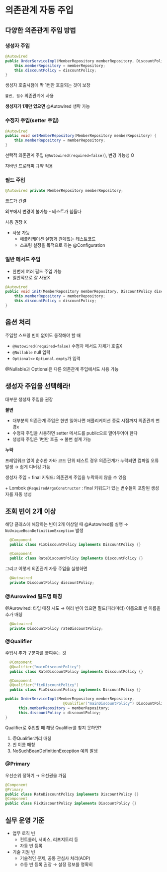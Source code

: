 # 의존관계 자동 주입

## 다양한 의존관계 주입 방법

### 생성자 주입

```java
@Autowired
public OrderServiceImpl(MemberRepository memberRepository, DiscountPolicy discountPolicy) {
    this.memberRepository = memberRepository;
    this.discountPolicy = discountPolicy;
}
```

생성자 호출시점에 딱 1번만 호출되는 것이 보장

`불변, 필수` 의존관계에 사용

**생성자가 1개만 있으면** @Autowired 생략 가능

### 수정자 주입(setter 주입)

```java
@Autowired
public void setMemberRepository(MemberRepository memberRepository) {
    this.memberRepository = memberRepository;
}
```

선택적 의존관계 주입 (`@Autowired(required=false)`), 변경 가능성 O

자바빈 프로터피 규약 적용

### 필드 주입

```java
@Autowired private MemberRepository memberRepository;
```

코드가 간결

외부에서 변경이 불가능 - 테스트가 힘들다

사용 권장 X

- 사용 가능
    - 애플리케이션 실행과 관계없는 테스트코드
    - 스프링 설정을 목적으로 하는 @Configuration

### 일반 메서드 주입

- 한번에 여러 필드 주입 가능
- 일반적으로 잘 사용X

```java
@Autowired
public void init(MemberRepository memberRepository, DiscountPolicy discountPolicy) {
    this.memberRepository = memberRepository;
    this.discountPolicy = discountPolicy;
}
```

## 옵션 처리

주입할 스프링 빈이 없어도 동작해야 할 때

- `@Autowired(required=false)` 수정자 메서드 자체가 호출X
- `@Nullable` null 입력
- `Optional<>` `Optional.empty`가 입력

@Nullable과 Optional은 다른 의존관계 주입에서도 사용 가능

## 생성자 주입을 선택해라!

대부분 생성자 주입을 권장

**불변**

- 대부분의 의존관계 주입은 한번 일어나면 애플리케이션 종료 시점까지 의존관계 변경x
- 수정자 주입을 사용하면 setter 메서드를 public으로 열어두어야 한다
- 생성자 주입은 1번만 호출 → 불변 설계 가능

**누락**

프레임워크 없이 순수한 자바 코드 단위 테스트 경우 의존관계가 누락되면 컴파일 오류 발생 → 쉽게 디버깅 가능

생성자 주입 + final 키워드: 의존관계 주입을 누락하지 않을 수 있음

\+ Lombok `@RequiredArgsConstructor` : final 키워드가 있는 변수들이 포함된 생성자를 자동 생성

## 조회 빈이 2개 이상

해당 클래스에 해당하는 빈이 2개 이상일 때 @Autowired를 실행 → `NoUniqueBeanDefinitionException` 발생

```java
  @Component
  public class FixDiscountPolicy implements DiscountPolicy {}
```

```java
  @Component
  public class RateDiscountPolicy implements DiscountPolicy {}
```

그리고 이렇게 의존관계 자동 주입을 실행하면

```java
  @Autowired
  private DiscountPolicy discountPolicy;
```

### @Aurowired 필드명 매칭

@Aurowired: 타입 매칭 시도 → 여러 빈이 있으면 필드(파라미터) 이름으로 빈 이름을 추가 매칭

```java
  @Autowired
  private DiscountPolicy rateDiscountPolicy;
```

### @Qualifier

주입시 추가 구분자를 붙여주는 것

```java
  @Component
  @Qualifier("mainDiscountPolicy")
  public class RateDiscountPolicy implements DiscountPolicy {}
```

```java
  @Component
  @Qualifier("fixDiscountPolicy")
  public class FixDiscountPolicy implements DiscountPolicy {}
```

```java
public OrderServiceImpl(MemberRepository memberRepository,
                          @Qualifier("mainDiscountPolicy") DiscountPolicy discountPolicy) {
      this.memberRepository = memberRepository;
      this.discountPolicy = discountPolicy;
}
```

Qualifier로 주입할 때 해당 Qualifier를 찾지 못하면?

1. @Qualifier끼리 매칭
2. 빈 이름 매칭
3. NoSuchBeanDefinitionException 예외 발생

### @Primary

우선순위 정하기 → 우선권을 가짐

```java
@Component
@Primary
public class RateDiscountPolicy implements DiscountPolicy {}
@Component
public class FixDiscountPolicy implements DiscountPolicy {}
```

## 실무 운영 기준

- 업무 로직 빈
    - 컨트롤러, 서비스, 리포지토리 등
    - 자동 빈 등록
- 기술 지원 빈
    - 기술적인 문제, 공통 관심사 처리(AOP)
    - 수동 빈 등록 권장 → 설정 정보를 명확히